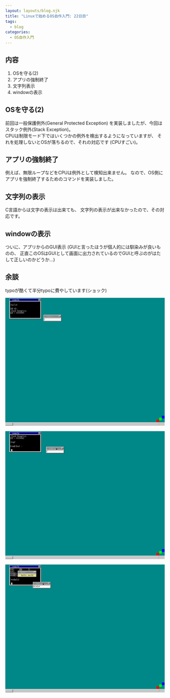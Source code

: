 ```yaml
---
layout: layouts/blog.njk
title: "Linuxで始めるOS自作入門: 22日目"
tags:
  - blog
categories:
  - OS自作入門
---
```


## 内容

1. OSを守る(2)
1. アプリの強制終了
1. 文字列表示
1. windowの表示

## OSを守る(2)

前回は一般保護例外(General Protected Exception)
を実装しましたが、今回はスタック例外(Stack Exception)。\
CPUは制限モード下ではいくつかの例外を検出するようになっていますが、
それを処理しないとOSが落ちるので、それの対応です (CPUすごい)。

## アプリの強制終了

例えば、無限ループなどをCPUは例外として検知出来ません。
なので、OS側にアプリを強制終了するためのコマンドを実装しました。

## 文字列の表示

C言語からは文字の表示は出来ても、 文字列の表示が出来なかったので、その対応です。

## windowの表示

ついに、アプリからのGUI表示 (GUIと言ったほうが個人的には馴染みが良いものの、
正直このOSはGUIとして画面に出力されているのでGUIと呼ぶのがはたして正しいのかどうか...)

## 余談

typoが酷くて半分typoに費やしています(ショック)

![osの画像1](os-22day-1.png)

![osの画像2](os-22day-2.png)

![osの画像3](os-22day-3.png)
